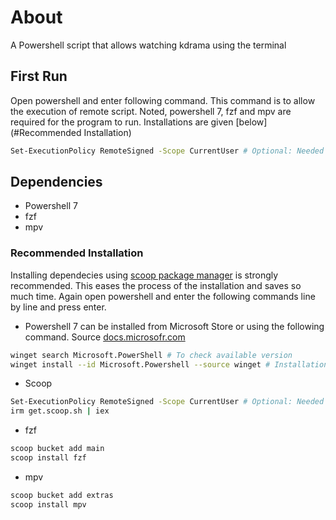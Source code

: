 # About
A Powershell script that allows watching kdrama using the terminal
## First Run
Open powershell and enter following command. This command is to allow the execution of remote script. Noted, powershell 7, fzf and mpv are required for the program to run. Installations are given [below](#Recommended Installation)
```sh
Set-ExecutionPolicy RemoteSigned -Scope CurrentUser # Optional: Needed to run a remote script the first time
```
## Dependencies

- Powershell 7  
- fzf  
- mpv  

### Recommended Installation

Installing dependecies using [scoop package manager](https://scoop.sh/) is strongly recommended. This eases the process of the installation and saves so much time. Again open powershell and enter the following commands line by line and press enter.

- Powershell 7 can be installed from Microsoft Store or using the following command. Source [docs.microsofr.com](https://docs.microsoft.com/de-de/powershell/scripting/install/installing-powershell-on-windows?view=powershell-7.2)
```sh
winget search Microsoft.PowerShell # To check available version
winget install --id Microsoft.Powershell --source winget # Installation
```
- Scoop
```sh
Set-ExecutionPolicy RemoteSigned -Scope CurrentUser # Optional: Needed to run a remote script the first time
irm get.scoop.sh | iex
```
- fzf
```sh
scoop bucket add main
scoop install fzf
```
- mpv
```sh
scoop bucket add extras
scoop install mpv
```



